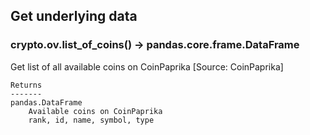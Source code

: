 ## Get underlying data 
### crypto.ov.list_of_coins() -> pandas.core.frame.DataFrame

Get list of all available coins on CoinPaprika  [Source: CoinPaprika]

    Returns
    -------
    pandas.DataFrame
        Available coins on CoinPaprika
        rank, id, name, symbol, type
